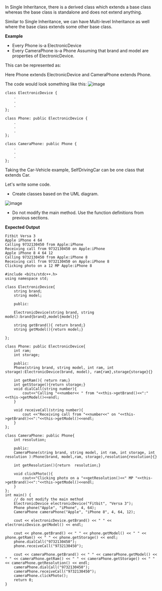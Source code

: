 
In Single Inheritance, there is a derived class which extends a base class whereas the base class is standalone and does not extend anything.

Similar to Single Inheritance, we can have Multi-level Inheritance as well where the base class extends some other base class.

**Example**
- Every Phone is-a ElectronicDevice
- Every CameraPhone is-a Phone
Assuming that brand and model are properties of ElectronicDevice.

This can be represented as:

Here Phone extends ElectronicDevice and CameraPhone extends Phone.

The code would look something like this:
![image](https://user-images.githubusercontent.com/45598340/232577739-1283db26-cde7-421d-8b61-3f8a344c0106.png)

```
class ElectronicDevice {
    .
    .
    .
};

class Phone: public ElectronicDevice {
    .
    .
    .
};

class CameraPhone: public Phone {
    .
    .
    .
};
```

Taking the Car-Vehicle example, SelfDrivingCar can be one class that extends Car.

Let's write some code.

- Create classes based on the UML diagram.

![image](https://user-images.githubusercontent.com/45598340/232578064-06dc584d-5103-4c8e-ba67-a14d4d1e1d5f.png)

- Do not modify the main method.
Use the function definitions from previous sections.

**Expected Output**
```
Fitbit Versa 3
Apple iPhone 4 64
Calling 9732130450 from Apple:iPhone
Receiving call from 9732130450 on Apple:iPhone
Apple iPhone 8 4 64 12
Calling 9732130450 from Apple:iPhone 8
Receiving call from 9732130450 on Apple:iPhone 8
Clicking photo on a 12 MP Apple:iPhone 8
```

```
#include <bits/stdc++.h>
using namespace std;

class ElectronicDevice{
	string brand;
	string model;
	
	public:
	
	ElectronicDevice(string brand, string model):brand{brand},model{model}{}
	
	string getBrand(){ return brand;}
	string getModel(){return model;}
   	
};

class Phone: public ElectronicDevice{
	int ram;
	int storage;
	
	public:
	Phone(string brand, string model, int ram, int storage):ElectronicDevice(brand, model), ram{ram},storage{storage}{}
	
	int getRam(){ return ram;}
	int getStorage(){return storage;}
	void dialCall(string number){
		cout<<"Calling "<<number<< " from "<<this->getBrand()<<":"<<this->getModel()<<endl;
	}
	
	void receiveCall(string number){
		cout <<"Receiving call from "<<number<<" on "<<this->getBrand()<<":"<<this->getModel()<<endl;
	}
};

class CameraPhone: public Phone{
	int resolution;
	
	public:
	CameraPhone(string brand, string model, int ram, int storage, int resolution ):Phone(brand, model,ram, storage),resolution{resolution}{}
	
	int getResolution(){return  resolution;}
	
	void clickPhoto(){
		cout<<"Clicking photo on a "<<getResolution()<<" MP "<<this->getBrand()<<":"<<this->getModel()<<endl;
	}
};
int main() {
	// do not modify the main method
	ElectronicDevice electronicDevice("Fitbit", "Versa 3");
	Phone phone("Apple", "iPhone", 4, 64);
	CameraPhone cameraPhone("Apple", "iPhone 8", 4, 64, 12);
	
	cout << electronicDevice.getBrand() << " " << electronicDevice.getModel() << endl;

	cout << phone.getBrand() << " " << phone.getModel() << " " << phone.getRam() << " " << phone.getStorage() << endl;
	phone.dialCall("9732130450");
	phone.receiveCall("9732130450");
	
	cout << cameraPhone.getBrand() << " " << cameraPhone.getModel() << " " << cameraPhone.getRam() << " " << cameraPhone.getStorage() << " " << cameraPhone.getResolution() << endl;
	cameraPhone.dialCall("9732130450");
	cameraPhone.receiveCall("9732130450");
	cameraPhone.clickPhoto();
	return 0;
}
```

